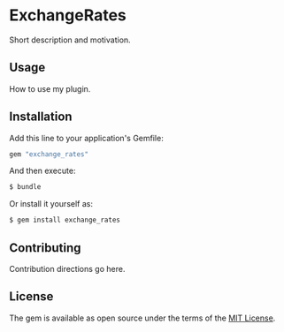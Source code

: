 # ExchangeRates
Short description and motivation.

## Usage
How to use my plugin.

## Installation
Add this line to your application's Gemfile:

```ruby
gem "exchange_rates"
```

And then execute:
```bash
$ bundle
```

Or install it yourself as:
```bash
$ gem install exchange_rates
```

## Contributing
Contribution directions go here.

## License
The gem is available as open source under the terms of the [MIT License](https://opensource.org/licenses/MIT).
